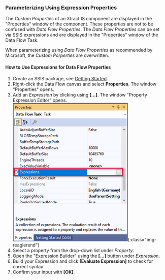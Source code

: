 ### Parameterizing Using Expression Properties

The *Custom Properties* of an Xtract IS component are displayed in the "Properties" window of the component. 
These properties are not to be confused with *Data Flow Properties*. 
The *Data Flow Properties* can be set via SSIS expressions and are displayed in the "Properties" window of the Data Flow Task. 

When parameterizing using *Data Flow Properties* as recommended by Microsoft, the *Custom Porperties* are overwritten.


<!---(technically: the property's *expressionType* XML-attribute is set to *notify*).
VS: und was heißt das? Muss ich das wissen? Und falls ja, wofür????-->

#### How to Use Expressions for Data Flow Properties

1. Create an SSIS package, see [Getting Started](../getting-started).
2. Right-click the Data Flow canvas and select **Properties**. The window "Properties" opens.
3. Add an *Expression* by clicking using **[…]**. The window "Property Expression Editor" opens.<br>
![Expressions](/img/content/xis/expressions.png){:class="img-reagierend"}
4. Select a property from the drop-down list under *Property*.<br>
5. Open the "Expression Builder" using the **[…]** button under *Expression*.
6. Build your Expression and click **[Evaluate Expression]** to check for correct syntax.
7. Confirm your input with **[OK]**.


